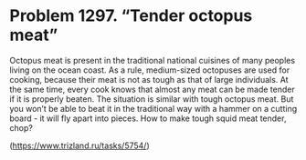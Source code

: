 # Problem 1297. “Tender octopus meat”

Octopus meat is present in the traditional national cuisines of many peoples living on the ocean coast. As a rule, medium-sized octopuses are used for cooking, because their meat is not as tough as that of large individuals. At the same time, every cook knows that almost any meat can be made tender if it is properly beaten. The situation is similar with tough octopus meat. But you won’t be able to beat it in the traditional way with a hammer on a cutting board - it will fly apart into pieces. How to make tough squid meat tender, chop?

(https://www.trizland.ru/tasks/5754/)